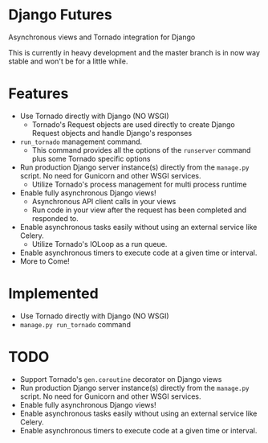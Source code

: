 Django Futures
==============

Asynchronous views and Tornado integration for Django

This is currently in heavy development and the master branch is 
in now way stable and won't be for a little while.

# Features
* Use Tornado directly with Django (NO WSGI)
    * Tornado's Request objects are used directly to create Django Request objects and handle Django's responses
* `run_tornado` management command.
    * This command provides all the options of the `runserver` command plus some Tornado specific options
* Run production Django server instance(s) directly from the `manage.py` script. No need for Gunicorn and other WSGI services.
    * Utilize Tornado's process management for multi process runtime
* Enable fully asynchronous Django views!
    * Asynchronous API client calls in your views
    * Run code in your view after the request has been completed and responded to.
* Enable asynchronous tasks easily without using an external service like Celery.
    * Utilize Tornado's IOLoop as a run queue.
* Enable asynchronous timers to execute code at a given time or interval.
* More to Come!

# Implemented
* Use Tornado directly with Django (NO WSGI)
* `manage.py run_tornado` command


# TODO
* Support Tornado's `gen.coroutine` decorator on Django views
* Run production Django server instance(s) directly from the `manage.py` script. No need for Gunicorn and other WSGI services.
* Enable fully asynchronous Django views!
* Enable asynchronous tasks easily without using an external service like Celery.
* Enable asynchronous timers to execute code at a given time or interval.
